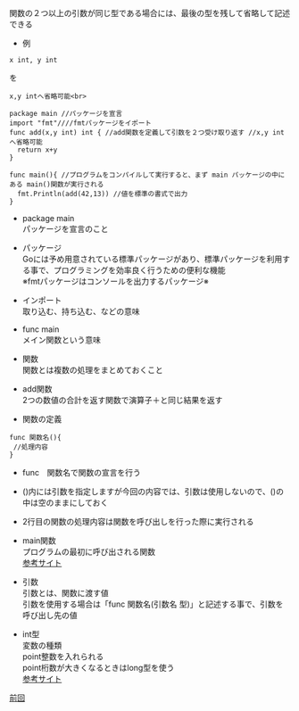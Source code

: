 関数の２つ以上の引数が同じ型である場合には、最後の型を残して省略して記述できる<br>

- 例<br>
```
x int, y int

```

を<br>

```
x,y intへ省略可能<br>

```
```
package main //パッケージを宣言
import "fmt"////fmtパッケージをイポート
func add(x,y int) int { //add関数を定義して引数を２つ受け取り返す //x,y intへ省略可能
  return x+y 
}

func main(){ //プログラムをコンパイルして実行すると、まず main パッケージの中にある main()関数が実行される
  fmt.Println(add(42,13)) //値を標準の書式で出力
}
```

- package main<br>
 パッケージを宣言のこと<br>
 
- パッケージ<br>
 Goには予め用意されている標準パッケージがあり、標準パッケージを利用する事で、プログラミングを効率良く行うための便利な機能<br>
 ※fmtパッケージはコンソールを出力するパッケージ※<br>
  
- インポート　<br>
取り込む、持ち込む、などの意味<br>
 
- func main<br>
 メイン関数という意味<br>
    
- 関数<br>
関数とは複数の処理をまとめておくこと<br>

- add関数<br>
2つの数値の合計を返す関数で演算子＋と同じ結果を返す<br>


- 関数の定義
```
func 関数名(){
 //処理内容
}
```

- func　関数名で関数の宣言を行う<br>
- ()内には引数を指定しますが今回の内容では、引数は使用しないので、()の中は空のままにしておく<br>
- 2行目の関数の処理内容は関数を呼び出しを行った際に実行される<br>

- main関数<br>
プログラムの最初に呼び出される関数<br>
<a href="https://zenn.dev/kubo_programmer/articles/990891ff3a43c5">参考サイト</a>

- 引数<br>
引数とは、関数に渡す値<br>
引数を使用する場合は「func 関数名(引数名 型)」と記述する事で、引数を呼び出し先の値<br>

- int型<br>
変数の種類<br>
point整数を入れられる<br>
point桁数が大きくなるときはlong型を使う<br>
<a href="https://wa3.i-3-i.info/word14966.html">参考サイト</a>

<a href="https://github.com/morimotoyuuki111/Go2/blob/main/Functions.md">前回</a>
